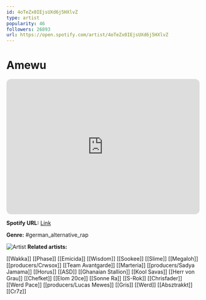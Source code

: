 ```yaml
---
id: 4oTeZx0IEjsUXd6j5HXlvZ
type: artist
popularity: 46
followers: 26893
url: https://open.spotify.com/artist/4oTeZx0IEjsUXd6j5HXlvZ
---
```

# Amewu

<iframe style="border-radius:12px" src="https://open.spotify.com/embed/artist/4oTeZx0IEjsUXd6j5HXlvZ" width="100%" height="352" frameBorder="0" allowfullscreen="" allow="autoplay; clipboard-write; encrypted-media; fullscreen; picture-in-picture" loading="lazy"></iframe>

**Spotify URL:** [Link](https://open.spotify.com/artist/4oTeZx0IEjsUXd6j5HXlvZ)

**Genre:**  #german_alternative_rap

![Artist](https://i.scdn.co/image/ab6761610000e5ebe695f2daee3c01f55b20d75e)
**Related artists:**

[[Wakka]]
[[Phase]]
[[Emicida]]
[[Wisdom]]
[[Sookee]]
[[Slime]]
[[Megaloh]]
[[producers/Crwsox]]
[[Team Avantgarde]]
[[Marteria]]
[[producers/Sadya Jamama]]
[[Horus]]
[[ASD]]
[[Ghanaian Stallion]]
[[Kool Savas]]
[[Herr von Grau]]
[[Chefket]]
[[Elom 20ce]]
[[Sonne Ra]]
[[S-Rok]]
[[Chrisfader]]
[[Werd Pace]]
[[producers/Lucas Mewes]]
[[Gris]]
[[Werd]]
[[Absztrakkt]]
[[Cr7z]]
